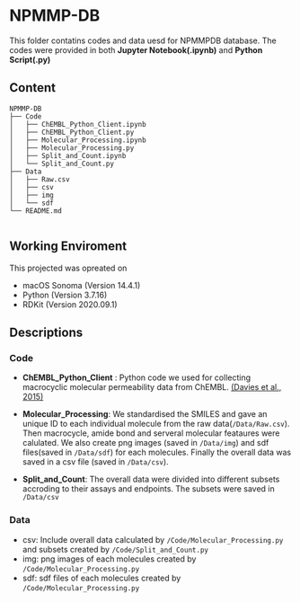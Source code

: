 # NPMMP-DB

This folder contatins codes and data uesd for NPMMPDB database. 
The codes were provided in both **Jupyter Notebook(.ipynb)** and **Python Script(.py)**

## Content
```
NPMMP-DB
├── Code
│   ├── ChEMBL_Python_Client.ipynb
│   ├── ChEMBL_Python_Client.py
│   ├── Molecular_Processing.ipynb
│   ├── Molecular_Processing.py
│   ├── Split_and_Count.ipynb
│   └── Split_and_Count.py
├── Data
│   ├── Raw.csv
│   ├── csv
│   ├── img
│   └── sdf
└── README.md


```

## Working Enviroment
This projected was opreated on 
- macOS Sonoma (Version 14.4.1)
- Python (Version 3.7.16)
- RDKit (Version 2020.09.1)

## Descriptions

### Code

- **ChEMBL_Python_Client** : Python code we used for collecting macrocyclic molecular permeability data from ChEMBL. [(Davies et al., 2015)](https://academic.oup.com/nar/article/43/W1/W612/2467881)

  
- **Molecular_Processing**: We standardised the SMILES and gave an unique ID to each individual molecule from the raw data(`/Data/Raw.csv`). Then macrocycle, amide bond and serveral molecular feataures were calulated. We also create png images (saved in `/Data/img`) and sdf files(saved in `/Data/sdf`) for each molecules. Finally the overall data was saved in a csv file (saved in `/Data/csv`).
  
- **Split_and_Count**: The overall data were divided into different subsets accroding to their assays and endpoints. The subsets were saved in `/Data/csv`

### Data

- csv: Include overall data calculated by `/Code/Molecular_Processing.py` and subsets created by `/Code/Split_and_Count.py`
- img: png images of each molecules created by `/Code/Molecular_Processing.py`
- sdf: sdf files of each molecules created by `/Code/Molecular_Processing.py`


